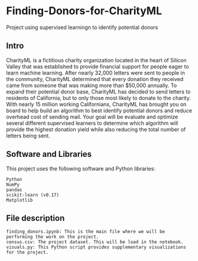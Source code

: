 # Finding-Donors-for-CharityML
Project using supervised learningn to identify potential donors

## Intro 
CharityML is a fictitious charity organization located in the heart of Silicon Valley that was established to provide financial support for people eager to learn machine learning. After nearly 32,000 letters were sent to people in the community, CharityML determined that every donation they received came from someone that was making more than $50,000 annually. To expand their potential donor base, CharityML has decided to send letters to residents of California, but to only those most likely to donate to the charity. With nearly 15 million working Californians, CharityML has brought you on board to help build an algorithm to best identify potential donors and reduce overhead cost of sending mail. Your goal will be evaluate and optimize several different supervised learners to determine which algorithm will provide the highest donation yield while also reducing the total number of letters being sent. 

## Software and Libraries

This project uses the following software and Python libraries:

    Python
    NumPy
    pandas
    scikit-learn (v0.17)
    Matplotlib

## File description


    finding_donors.ipynb: This is the main file where we will be performing the work on the project.
    census.csv: The project dataset. This will be load in the notebook.
    visuals.py: This Python script provides supplementary visualizations for the project.
